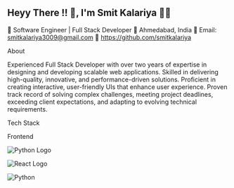 ## Heyy There !! 👋, I'm Smit Kalariya 👨‍💻

🚀 Software Engineer | Full Stack Developer
📍 Ahmedabad, India
📧 Email: smitkalariya3009@gmail.com
:link: https://github.com/smitkalariya


About 

Experienced Full Stack Developer with over two years of expertise in designing and developing scalable web applications. Skilled in delivering high-quality, innovative, and performance-driven solutions. Proficient in creating interactive, user-friendly UIs that enhance user experience. Proven track record of solving complex challenges, meeting project deadlines, exceeding client expectations, and adapting to evolving technical requirements.

Tech Stack

Frontend

![Python Logo](https://upload.wikimedia.org/wikipedia/commons/0/0a/Python.svg)

![React Logo](https://upload.wikimedia.org/wikipedia/commons/a/a7/React-icon.svg)





<!--
**smitkalariya/smitkalariya** is a ✨ _special_ ✨ repository because its `README.md` (this file) appears on your GitHub profile.

Here are some ideas to get you started:

- 🔭 I’m currently working on ...
- 🌱 I’m currently learning ...
- 👯 I’m looking to collaborate on ...
- 🤔 I’m looking for help with ...
- 💬 Ask me about ...
- 📫 How to reach me: ...
- 😄 Pronouns: ...
- ⚡ Fun fact: ...
-->
![Python](https://img.shields.io/badge/Python-3776AB?style=for-the-badge&logo=python&logoColor=white)
